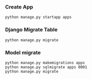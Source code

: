 ### Create App 
```shell script
python manage.py startapp apps
```

### Django Migrate Table
```shell script
python manage.py migrate
```

### Model migrate
```shell script
python manage.py makemigrations apps
python manage.py sqlmigrate apps 0001
python manage.py migrate
```